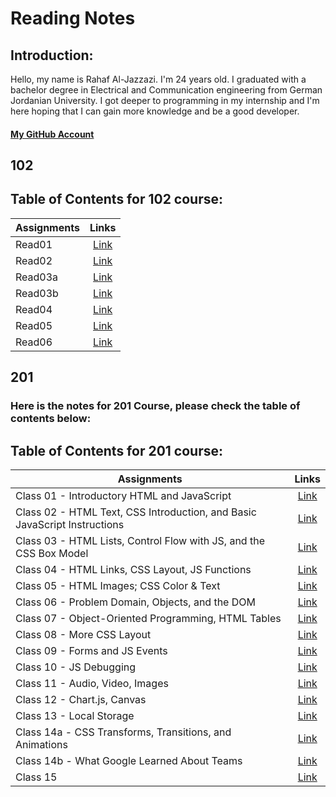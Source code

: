 # Reading Notes
## Introduction:
Hello, my name is Rahaf Al-Jazzazi. I'm 24 years old. I graduated with a bachelor degree in Electrical and Communication engineering from German Jordanian University. I got deeper to programming in my internship and I'm here hoping that I can gain more knowledge and be a good developer.
#### [My GitHub Account](https://github.com/RahafJ96) 

## 102


## Table of Contents for 102 course:

| Assignments   | Links         |
| ------------- |:-------------:|
| Read01       | [Link](102/read01.md) | 
| Read02     | [Link](102/read02.md)    |
| Read03a       | [Link](102/read03a.md) | 
| Read03b     | [Link](102/read03b.md)    |
| Read04 | [Link](102/read04.md)|
| Read05 | [Link](102/read05.md)|
| Read06 | [Link](102/read06.md)|


## 201

### Here is the notes for 201 Course, please check the table of contents below:

## Table of Contents for 201 course:

| Assignments   | Links         |
| ------------- |:-------------:|
| Class 01 - Introductory HTML and JavaScript | [Link](201/class01.md)| 
| Class 02 - HTML Text, CSS Introduction, and Basic JavaScript Instructions | [Link](201/class02.md)|
| Class 03 - HTML Lists, Control Flow with JS, and the CSS Box Model | [Link](201/class03.md)| 
| Class 04 - HTML Links, CSS Layout, JS Functions | [Link](201/class04.md)|
| Class 05 - HTML Images; CSS Color & Text | [Link](201/class05.md)|
| Class 06 - Problem Domain, Objects, and the DOM | [Link](201/class06.md)|
| Class 07 - Object-Oriented Programming, HTML Tables| [Link](201/class07.md)| 
| Class 08 - More CSS Layout| [Link](201/class08.md)|
| Class 09 - Forms and JS Events| [Link](201/class09.md)| 
| Class 10 - JS Debugging| [Link](201/class10.md)|
| Class 11 - Audio, Video, Images | [Link](201/class11.md)|
| Class 12 - Chart.js, Canvas | [Link](201/class12.md)|
| Class 13 - Local Storage | [Link](201/class13.md)|
| Class 14a - CSS Transforms, Transitions, and Animations | [Link](201/class14a.md)|
| Class 14b - What Google Learned About Teams| [Link](201/class14b.md)|
| Class 15 | [Link](201/class15.md)|